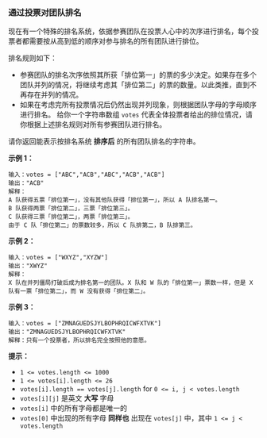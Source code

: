 ### 通过投票对团队排名 ###
现在有一个特殊的排名系统，依据参赛团队在投票人心中的次序进行排名，每个投票者都需要按从高到低的顺序对参与排名的所有团队进行排位。

排名规则如下：

* 参赛团队的排名次序依照其所获「排位第一」的票的多少决定。如果存在多个团队并列的情况，将继续考虑其「排位第二」的票的数量。以此类推，直到不再存在并列的情况。
* 如果在考虑完所有投票情况后仍然出现并列现象，则根据团队字母的字母顺序进行排名。
给你一个字符串数组 `votes` 代表全体投票者给出的排位情况，请你根据上述排名规则对所有参赛团队进行排名。

请你返回能表示按排名系统 **排序后** 的所有团队排名的字符串。



**示例 1：**

```
输入：votes = ["ABC","ACB","ABC","ACB","ACB"]
输出："ACB"
解释：
A 队获得五票「排位第一」，没有其他队获得「排位第一」，所以 A 队排名第一。
B 队获得两票「排位第二」，三票「排位第三」。
C 队获得三票「排位第二」，两票「排位第三」。
由于 C 队「排位第二」的票数较多，所以 C 队排第二，B 队排第三。
```

**示例 2：**

```
输入：votes = ["WXYZ","XYZW"]
输出："XWYZ"
解释：
X 队在并列僵局打破后成为排名第一的团队。X 队和 W 队的「排位第一」票数一样，但是 X 队有一票「排位第二」，而 W 没有获得「排位第二」。 
```

**示例 3：**

```
输入：votes = ["ZMNAGUEDSJYLBOPHRQICWFXTVK"]
输出："ZMNAGUEDSJYLBOPHRQICWFXTVK"
解释：只有一个投票者，所以排名完全按照他的意愿。
```



**提示：**

* `1 <= votes.length <= 1000`
* `1 <= votes[i].length <= 26`
* `votes[i].length == votes[j].length` for `0 <= i, j < votes.length`
* `votes[i][j]` 是英文 **大写** 字母
* `votes[i]` 中的所有字母都是唯一的
* `votes[0]` 中出现的所有字母 **同样也** 出现在 `votes[j]` 中，其中 `1 <= j < votes.length`

